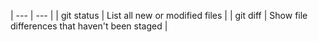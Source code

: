 | --- | --- |
| git status | List all new or modified files |
| git diff | Show file differences that haven't been staged |

